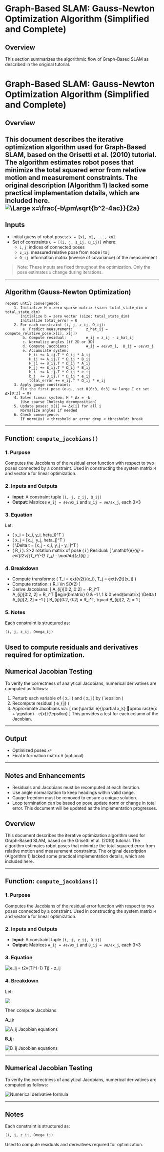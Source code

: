 # Graph-Based SLAM: Gauss-Newton Optimization Algorithm (Simplified and Complete)

## Overview

This section summarizes the algorithmic flow of Graph-Based SLAM as described in the original tutorial.

# Graph-Based SLAM: Gauss-Newton Optimization Algorithm (Simplified and Complete)
## Overview
This document describes the iterative optimization algorithm used for Graph-Based SLAM, based on the Grisetti et al. (2010) tutorial. The algorithm estimates robot poses that minimize the total squared error from relative motion and measurement constraints. The original description (Algorithm 1) lacked some practical implementation details, which are included here.
<img src="https://latex.codecogs.com/svg.latex?\Large&space;x=\frac{-b\pm\sqrt{b^2-4ac}}{2a}" title="\Large x=\frac{-b\pm\sqrt{b^2-4ac}}{2a}" />
---
## Inputs
- Initial guess of robot poses: `x = [x1, x2, ..., xn]`
- Set of constraints `C = [(i, j, z_ij, Ω_ij)]` where:
  - `i`, `j`: indices of connected poses
  - `z_ij`: measured relative pose from node i to j
  - `Ω_ij`: information matrix (inverse of covariance) of the measurement
> Note: These inputs are fixed throughout the optimization. Only the pose estimates `x` change during iterations.
---
## Algorithm (Gauss-Newton Optimization)
```
repeat until convergence:
    1. Initialize H = zero sparse matrix (size: total_state_dim x total_state_dim)
       Initialize b = zero vector (size: total_state_dim)
       Initialize total_error = 0
    2. For each constraint (i, j, z_ij, Ω_ij):
        a. Predict measurement:      z_hat_ij = compute_relative_pose(x[i], x[j])
        b. Compute residual:         e_ij = z_ij - z_hat_ij
        c. Normalize angles (if 2D or 3D)
        d. Compute Jacobians:        A_ij = ∂e/∂x_i,  B_ij = ∂e/∂x_j
        e. Accumulate system:
           H_ii += A_ij.T * Ω_ij * A_ij
           H_ij += A_ij.T * Ω_ij * B_ij
           H_ji += B_ij.T * Ω_ij * A_ij
           H_jj += B_ij.T * Ω_ij * B_ij
           b_i  += A_ij.T * Ω_ij * e_ij
           b_j  += B_ij.T * Ω_ij * e_ij
           total_error += e_ij.T * Ω_ij * e_ij
    3. Apply gauge constraint:
       Fix the first pose (e.g., set H[0:3, 0:3] += large I or set Δx[0:3] = 0)
    4. Solve linear system: H * Δx = -b
       (Use sparse Cholesky decomposition)
    5. Update poses: x[i] += Δx[i] for all i
       Normalize angles if needed
    6. Check convergence:
       If norm(Δx) < threshold or error drop < threshold: break
```
---
## Function: `compute_jacobians()`
### 1. Purpose
Computes the Jacobians of the residual error function with respect to two poses connected by a constraint. Used in constructing the system matrix `H` and vector `b` for linear optimization.
### 2. Inputs and Outputs
- **Input**: A constraint tuple `(i, j, z_ij, Ω_ij)`
- **Output**: Matrices `A_ij = ∂e/∂x_i` and `B_ij = ∂e/∂x_j`, each 3×3
### 3. Equation
Let:
- \( x_i = [x_i, y_i, 	heta_i]^T \)
- \( x_j = [x_j, y_j, 	heta_j]^T \)
- \( \Delta t = [x_j - x_i, y_j - y_i]^T \)
- \( R_i \): 2×2 rotation matrix of pose \( i \)
Residual:
\[
\mathbf{e}_{ij} = 	ext{t2v}(T_i^{-1} T_j) - \mathbf{z}_{ij}
\]
### 4. Breakdown
- Compute transforms: \( T_i = 	ext{v2t}(x_i), T_j = 	ext{v2t}(x_j) \)
- Compute rotation: \( R_i \in SO(2) \)
- Derive Jacobians:
\[
A_{ij}[0:2, 0:2] = -R_i^T \
A_{ij}[0:2, 2] = R_i^T egin{bmatrix} 0 & -1 \ 1 & 0 \end{bmatrix} \Delta t \
A_{ij}[2, 2] = -1
\]
\[
B_{ij}[0:2, 0:2] = R_i^T, \quad B_{ij}[2, 2] = 1
\]
### 5. Notes
Each constraint is structured as:
```python
(i, j, z_ij, Omega_ij)
```
Used to compute residuals and derivatives required for optimization.
---
## Numerical Jacobian Testing
To verify the correctness of analytical Jacobians, numerical derivatives are computed as follows:
1. Perturb each variable of \( x_i \) and \( x_j \) by \( \epsilon \)
2. Recompute residual \( e_{ij} \)
3. Approximate Jacobians via:
\[
rac{\partial e}{\partial x_k} pprox 
rac{e(x + \epsilon) - e(x)}{\epsilon}
\]
This provides a test for each column of the Jacobian.
---
## Output
- Optimized poses `x*`
- Final information matrix `H` (optional)
---
## Notes and Enhancements
- Residuals and Jacobians must be recomputed at each iteration.
- Use angle normalization to keep headings within valid range.
- Gauge freedom must be removed to ensure a unique solution.
- Loop termination can be based on pose update norm or change in total error.
This document will be updated as the implementation progresses.



## Overview
This document describes the iterative optimization algorithm used for Graph-Based SLAM, based on the Grisetti et al. (2010) tutorial. The algorithm estimates robot poses that minimize the total squared error from relative motion and measurement constraints. The original description (Algorithm 1) lacked some practical implementation details, which are included here.

---

## Function: `compute_jacobians()`

### 1. Purpose
Computes the Jacobians of the residual error function with respect to two poses connected by a constraint. Used in constructing the system matrix `H` and vector `b` for linear optimization.

### 2. Inputs and Outputs
- **Input**: A constraint tuple `(i, j, z_ij, Ω_ij)`
- **Output**: Matrices `A_ij = ∂e/∂x_i` and `B_ij = ∂e/∂x_j`, each 3×3

### 3. Equation

<img src="https://latex.codecogs.com/svg.latex?\mathbf{e}_{ij}%20=%20\mathrm{t2v}(T_i^{-1}%20T_j)%20-%20\mathbf{z}_{ij}" title="e_ij = t2v(Ti^{-1} Tj) - z_ij" />

### 4. Breakdown

Let:

<img src="https://latex.codecogs.com/svg.latex?x_i%20=%20\begin{bmatrix}x_i%20\\%20y_i%20\\%20\Theta_i\end{bmatrix},%20\quad%20x_j%20=%20\begin{bmatrix}x_j%20\\%20y_j%20\\%20\Theta_j\end{bmatrix},%20\quad%20\Delta%20t%20=%20\begin{bmatrix}x_j%20-%20x_i%20\\%20y_j%20-%20y_i\end{bmatrix}" />


Then compute Jacobians:

**A_ij:**

<img src="https://latex.codecogs.com/svg.latex?A_{ij}[0:2,0:2]=-R_i^{op},\quad A_{ij}[0:2,2]=R_i^{op}\begin{bmatrix}0&-1\\1&0\end{bmatrix}\Delta%20t,\quad A_{ij}[2,2]=-1" title="A_ij Jacobian equations" />


**B_ij:**

<img src="https://latex.codecogs.com/svg.latex?B_{ij}[0:2,0:2]=R_i^{op},\quad%20B_{ij}[2,2]=1" title="B_ij Jacobian equations" />

---

## Numerical Jacobian Testing

To verify the correctness of analytical Jacobians, numerical derivatives are computed as follows:

<img src="https://latex.codecogs.com/svg.latex?rac{\partial{e}}{\partial{x_k}}%20pprox%20
rac{e(x+\epsilon)-e(x)}{\epsilon}" title="Numerical derivative formula" />

---

## Notes
Each constraint is structured as:
```python
(i, j, z_ij, Omega_ij)
```
Used to compute residuals and derivatives required for optimization.